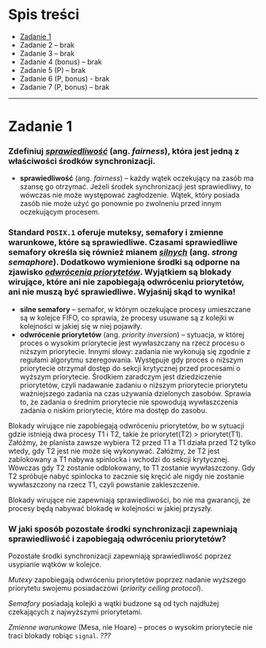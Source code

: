 # Spis treści

- [Zadanie 1](#zadanie-1)
- Zadanie 2 – brak
- Zadanie 3 – brak
- Zadanie 4 (bonus) – brak
- Zadanie 5 (P) – brak
- Zadanie 6 (P, bonus) - brak
- Zadanie 7 (P, bonus) – brak

***

# Zadanie 1

### Zdefiniuj <u>*sprawiedliwość*</u> (ang. *fairness*), która jest jedną z właściwości środków synchronizacji.

- **sprawiedliwość** (ang. *fairness*) – każdy wątek oczekujący na zasób ma szansę go otrzymać. Jeżeli środek synchronizacji jest sprawiedliwy, to wówczas nie może występować zagłodzenie. Wątek, który posiada zasób nie może użyć go ponownie po zwolneniu przed innym oczekującym procesem. 

### Standard `POSIX.1` oferuje muteksy, semafory i zmienne warunkowe, które są sprawiedliwe. Czasami sprawiedliwe semafory określa się również mianem <u>*silnych*</u> (ang. *strong semaphore*). Dodatkowo wymienione środki są odporne na zjawisko <u>*odwrócenia priorytetów*</u>. Wyjątkiem są blokady wirujące, które ani nie zapobiegają odwróceniu priorytetów, ani nie muszą być sprawiedliwe. Wyjaśnij skąd to wynika!

- **silne semafory** – semafor, w którym oczekujące procesy umieszczane są w kolejce FIFO, co sprawia, że procesy usuwane są z kolejki w kolejności w jakiej się w niej pojawiły.
- **odwrócenie priorytetów** (ang. *priority inversion*) – sytuacja, w której proces o wysokim priorytecie jest wywłaszczany na rzecz procesu o niższym priorytecie. Innymi słowy: zadania nie wykonują się zgodnie z regułami algorytmu szeregowania. Występuje gdy proces o niższym priorytecie otrzymał dostęp do sekcji krytycznej przed procesami o wyższym priorytecie. Środkiem zaradczym jest dziedziczenie priorytetów, czyli nadawanie zadaniu o niższym priorytecie priorytetu ważniejszego zadania na czas używania dzielonych zasobów. Sprawia to, że zadania o średnim priorytecie nie spowodują wywłaszczenia zadania o niskim priorytecie, które ma dostęp do zasobu.

Blokady wirujące nie zapobiegają odwróceniu priorytetów, bo w sytuacji gdzie istnieją dwa procesy T1 i T2, takie że priorytet(T2) > priorytet(T1). Załóżmy, że planista zawsze wybiera T2 przed T1 a T1 działa przed T2 tylko wtedy, gdy T2 jest nie może się wykonywać. Załóżmy, że T2 jest zablokowany a T1 nabywa spinlocka i wchodzi do sekcji krytycznej. Wówczas gdy T2 zostanie odblokowany, to T1 zostanie wywłaszczony. Gdy T2 spróbuje nabyć spinlocka to zacznie się kręcić ale nigdy nie zostanie wywłaszczony na rzecz T1, czyli powstanie zakleszczenie.

Blokady wirujące nie zapewniają sprawiedliwości, bo nie ma gwarancji, że procesy będą nabywać blokadę w kolejności w jakiej przyszły.

### W jaki sposób pozostałe środki synchronizacji zapewniają sprawiedliwość i zapobiegają odwróceniu priorytetów?

Pozostałe środki synchronizacji zapewniają sprawiedliwość poprzez usypianie wątków w kolejce.

*Mutexy* zapobiegają odwróceniu priorytetów poprzez nadanie wyższego priorytetu swojemu posiadaczowi (*priority ceiling protocol*).

*Semafory* posiadają kolejki a wątki budzone są od tych najdłużej czekających z najwyższymi priorytetami.

*Zmienne warunkowe* (Mesa, nie Hoare) – proces o wysokim priorytecie nie traci blokady robiąc `signal`. *???*


















